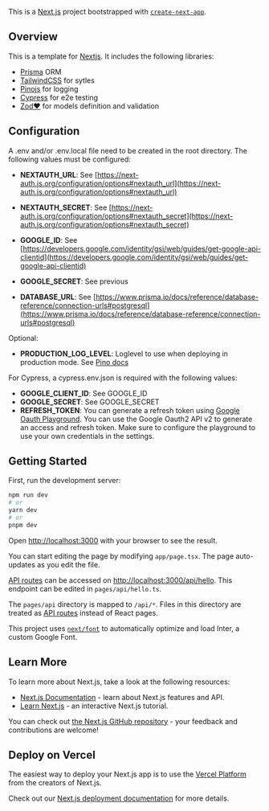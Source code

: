 This is a [Next.js](https://nextjs.org/) project bootstrapped with [`create-next-app`](https://github.com/vercel/next.js/tree/canary/packages/create-next-app).

## Overview

This is a template for [Nextjs](https://nextjs.org/). It includes the following libraries:

- [Prisma](https://prisma.io/) ORM
- [TailwindCSS](https://tailwindcss.com/) for sytles
- [Pinojs](https://github.com/pinojs/pino) for logging
- [Cypress](https://www.cypress.io/) for e2e testing
- [Zod:heart:](https://zod.dev/) for models definition and validation

## Configuration

A .env and/or .env.local file need to be created in the root directory. The following values must be configured:

- **NEXTAUTH_URL**: See [https://next-auth.js.org/configuration/options#nextauth_url](https://next-auth.js.org/configuration/options#nextauth_url)
- **NEXTAUTH_SECRET**: See [https://next-auth.js.org/configuration/options#nextauth_secret](https://next-auth.js.org/configuration/options#nextauth_secret)

- **GOOGLE_ID**: See [https://developers.google.com/identity/gsi/web/guides/get-google-api-clientid](https://developers.google.com/identity/gsi/web/guides/get-google-api-clientid)
- **GOOGLE_SECRET**: See previous
- **DATABASE_URL**: See [https://www.prisma.io/docs/reference/database-reference/connection-urls#postgresql](https://www.prisma.io/docs/reference/database-reference/connection-urls#postgresql)

Optional:

- **PRODUCTION_LOG_LEVEL**: Loglevel to use when deploying in production mode. See [Pino docs](https://github.com/pinojs/pino/blob/master/docs/api.md#level-string)

For Cypress, a cypress.env.json is required with the following values:

- **GOOGLE_CLIENT_ID**: See GOOGLE_ID
- **GOOGLE_SECRET**: See GOOGLE_SECRET
- **REFRESH_TOKEN**: You can generate a refresh token using [Google Oauth Playground](https://developers.google.com/oauthplayground/). You can use the Google Oauth2 API v2 to generate an access and refresh token. Make sure to configure the playground to use your own credentials in the settings.

## Getting Started

First, run the development server:

```bash
npm run dev
# or
yarn dev
# or
pnpm dev
```

Open [http://localhost:3000](http://localhost:3000) with your browser to see the result.

You can start editing the page by modifying `app/page.tsx`. The page auto-updates as you edit the file.

[API routes](https://nextjs.org/docs/api-routes/introduction) can be accessed on [http://localhost:3000/api/hello](http://localhost:3000/api/hello). This endpoint can be edited in `pages/api/hello.ts`.

The `pages/api` directory is mapped to `/api/*`. Files in this directory are treated as [API routes](https://nextjs.org/docs/api-routes/introduction) instead of React pages.

This project uses [`next/font`](https://nextjs.org/docs/basic-features/font-optimization) to automatically optimize and load Inter, a custom Google Font.

## Learn More

To learn more about Next.js, take a look at the following resources:

- [Next.js Documentation](https://nextjs.org/docs) - learn about Next.js features and API.
- [Learn Next.js](https://nextjs.org/learn) - an interactive Next.js tutorial.

You can check out [the Next.js GitHub repository](https://github.com/vercel/next.js/) - your feedback and contributions are welcome!

## Deploy on Vercel

The easiest way to deploy your Next.js app is to use the [Vercel Platform](https://vercel.com/new?utm_medium=default-template&filter=next.js&utm_source=create-next-app&utm_campaign=create-next-app-readme) from the creators of Next.js.

Check out our [Next.js deployment documentation](https://nextjs.org/docs/deployment) for more details.
